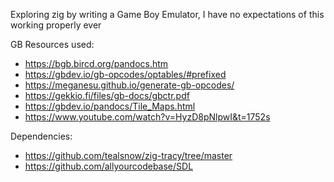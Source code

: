 Exploring zig by writing a Game Boy Emulator, I have no expectations of this working properly ever


GB Resources used:
- https://bgb.bircd.org/pandocs.htm
- https://gbdev.io/gb-opcodes/optables/#prefixed
- https://meganesu.github.io/generate-gb-opcodes/
- https://gekkio.fi/files/gb-docs/gbctr.pdf
- https://gbdev.io/pandocs/Tile_Maps.html
- https://www.youtube.com/watch?v=HyzD8pNlpwI&t=1752s
  
Dependencies:
- https://github.com/tealsnow/zig-tracy/tree/master
- https://github.com/allyourcodebase/SDL
